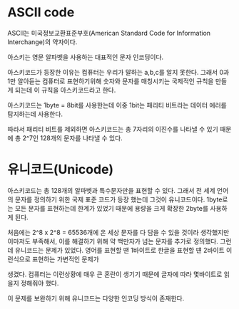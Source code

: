 # ASCII code

ASCII는 미국정보교환표준부호(American Standard Code for Information Interchange)의 약자이다.

아스키는 영문 알파벳을 사용하는 대표적인 문자 인코딩이다.

아스키코드가 등장한 이유는 컴퓨터는 우리가 말하는 a,b,c를 알지 못한다. 그래서 0과 1만 알아듣는 컴퓨터로 표현하기위해 숫자와 문자를 매칭시키는 국제적인 규칙을 만들게 되는데 이 규칙을 아스키코드라고 한다.

아스키코드는 1byte = 8bit를 사용한는데 이중 1bit는 패리티 비트라는 데이터 에러를 탐지하는데 사용한다.

따라서 패리티 비트를 제외하면 아스키코드는 총 7자리의 이진수를 나타낼 수 있기 때문에 총 2^7인 128개의 문자를 나타낼 수 있다.

# 유니코드(Unicode)

아스키코드는 총 128개의 알파벳과 특수문자만을 표현할 수 있다. 그래서 전 세계 언어의 문자를 정의하기 위한 국제 표준 코드가 등장 했는데 그것이 유니코드이다. 1byte로는 모든 문자를 표현하는데 한계가 있었기 때문에 용량을 크게 확장한 2byte를 사용하게 된다.

처음에는 2^8 x 2^8 = 65536개에 온 세상 문자를 다 담을 수 있을 것이라 생각했지만 이마저도 부족해서, 이를 해결하기 위해 약 백만자가 넘는 문자를 추가로 정의했다. 그런데 유니코드는 문제가 있었다. 영어를 표현할 땐 1바이트로 한글을 표현할 떈 2바이트 이런식으로 표현하는 가변적인 문제가

생겼다. 컴퓨터는 이런상황에 매우 큰 혼란이 생기기 때문에 글자에 따라 몇바이트로 읽을지 정해줘야 했다.

이 문제를 보완하기 위해 유니코드는 다양한 인코딩 방식이 존재한다.
